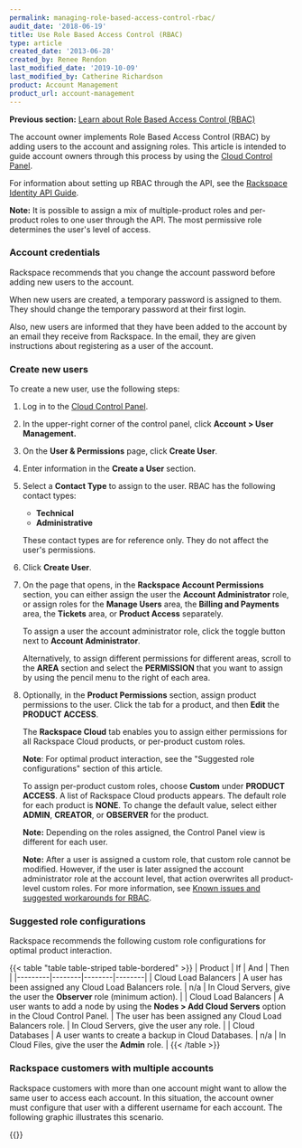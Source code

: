 ```yaml
---
permalink: managing-role-based-access-control-rbac/
audit_date: '2018-06-19'
title: Use Role Based Access Control (RBAC)
type: article
created_date: '2013-06-28'
created_by: Renee Rendon
last_modified_date: '2019-10-09'
last_modified_by: Catherine Richardson
product: Account Management
product_url: account-management
---
```


**Previous section:** [Learn about Role Based Access Control
(RBAC)](/support/how-to/overview-role-based-access-control-rbac)

The account owner implements Role Based Access Control (RBAC) by adding users
to the account and assigning roles. This article is intended to guide account
owners through this process by using the [Cloud Control
Panel](https://login.rackspace.com/).

For information about setting up RBAC through the API, see the [Rackspace
Identity API
Guide](https://docs.rackspace.com/docs/cloud-identity/v2/developer-guide/).

**Note:** It is possible to assign a mix of multiple-product roles and
per-product roles to one user through the API. The most permissive role
determines the user's level of access.

### Account credentials

Rackspace recommends that you change the account password
before adding new users to the account.

When new users are created, a temporary password is assigned to
them. They should change the temporary password at their first login.

Also, new users are informed that they have been added to the
account by an email they receive from Rackspace. In the email, they
are given instructions about registering as a user of the account.

### Create new users

To create a new user, use the following steps:

1. Log in to the [Cloud Control Panel](https://login.rackspace.com/).
2. In the upper-right corner of the control panel, click **Account > User Management.**
3. On the **User & Permissions** page, click **Create User**.
4. Enter information in the **Create a User** section.

5. Select a **Contact Type** to assign to the user. RBAC has the following
   contact types:

   -  **Technical**
   -  **Administrative**

   These contact types are for reference only. They do not affect the user's
   permissions.

6. Click **Create User**.

7. On the page that opens, in the **Rackspace Account Permissions**
   section, you can either assign the
   user the **Account Administrator** role, or assign roles for the 
   **Manage Users** area, the **Billing and Payments** area, the 
   **Tickets** area, or **Product Access** separately.

   To assign a user the account administrator role, click the toggle button
   next to **Account Administrator**.

   Alternatively, to assign different permissions for different areas, scroll
   to the **AREA** section and select the **PERMISSION** that you want to assign
   by using the pencil menu to the right of each area.

8. Optionally, in the **Product Permissions** section, assign product
   permissions to the user. Click the tab for a product, and then
   **Edit** the **PRODUCT ACCESS**.

   The **Rackspace Cloud** tab enables you to assign either permissions
   for all Rackspace Cloud products, or per-product custom roles.

   **Note**: For optimal product interaction, see the "Suggested role
   configurations" section of this article.

   To assign per-product custom roles, choose **Custom**
   under **PRODUCT ACCESS**. A list of Rackspace Cloud products appears.
   The default role for each product is **NONE**. To change the default
   value, select either **ADMIN**, **CREATOR**, or **OBSERVER** for the product.

   **Note:** Depending on the roles assigned, the Control Panel view is
   different for each user.

   **Note:** After a user is assigned a custom role, that custom role
   cannot be modified. However, if the user is later assigned the
   account administrator role at the account level, that action overwrites all
   product-level custom roles. For more information, see [Known issues and
   suggested workarounds for
   RBAC](/support/how-to/known-issues-and-suggested-workarounds-role-based-access-control-rbac).

### Suggested role configurations

Rackspace recommends the following custom role configurations for
optimal product interaction.

{{< table "table  table-striped table-bordered" >}}
| Product  | If | And | Then |
|---------|--------|--------|--------|
| Cloud Load Balancers     |   A user has been assigned any Cloud Load Balancers role.   |   n/a   | In Cloud Servers, give the user the <strong>Observer</strong> role (minimum action).   |
| Cloud Load Balancers     |   A user wants to add a node by using the <strong>Nodes > Add Cloud Servers</strong> option in the Cloud Control Panel.   |   The user has been assigned any Cloud Load Balancers role. | In Cloud Servers, give the user any role.   |
| Cloud Databases   |   A user wants to create a backup in Cloud Databases.  | n/a | In Cloud Files, give the user the <strong>Admin</strong> role. |
{{< /table >}}

### Rackspace customers with multiple accounts

Rackspace customers with more than one account might want to allow the
same user to access each account. In this situation, the account
owner must configure that user with a different username for
each account. The following graphic illustrates this scenario.

{{<image src="MutiAccountsRBAC.png" alt="" title="">}}
